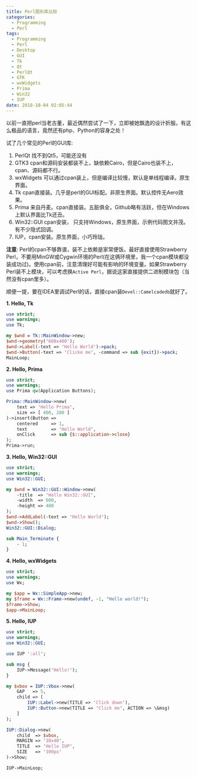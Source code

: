 ```yaml
---
title: Perl图形库比较
categories:
  - Programming
  - Perl
tags:
  - Programming
  - Perl
  - Desktop
  - GUI
  - Tk
  - Qt
  - PerlQt
  - GTK
  - wxWidgets
  - Prima
  - Win32
  - IUP
date: 2018-10-04 02:05:44
---
```


以前一直把perl当老古董，最近偶然尝试了一下，立即被她飘逸的设计折服。有这么极品的语言，竟然还有php、Python的容身之处！

试了几个常见的Perl的GUI库:
1. PerlQt 找不到Qt5，可能还没有
2. GTK3 cpan和源码安装都装不上，缺依赖Cairo，但是Cairo也装不上，cpan、源码都不行。
3. wxWidgets 可以通过cpan装上，但是编译比较慢，默认是单线程编译。原生界面。
4. Tk cpan直接装。几乎是perl的GUI标配。非原生界面。默认控件无Aero效果。
5. Prima 来自丹麦。cpan直接装。五脏俱全，Github略有活跃，但在Windows上默认界面比Tk还丑。
6. Win32::GUI cpan安装， 只支持Windows，原生界面，示例代码图文并茂。有不少隐式回调。
7. IUP，cpan安装。原生界面，小巧玲珑。

**注意**: Perl的cpan不够靠谱，装不上依赖是家常便饭。最好直接使用Strawberry Perl，不要用MinGW或Cygwin环境的Perl(在这俩环境里，我一个cpan模块都没装成功过)。使用cpan前，注意清理好可能有影响的环境变量。如果Strawberry Perl装不上模块，可以考虑换`Active Perl`，据说这家直接提供二进制模块包（当然没有cpan里多）。

顺便一提，要在IDEA里调试Perl的话，直接cpan装`Devel::Camelcadedb`就好了。

**1. Hello, Tk**
```perl
use strict;
use warnings;
use Tk;

my $wnd = Tk::MainWindow->new;
$wnd->geometry('600x400');
$wnd->Label(-text => 'Hello World')->pack;
$wnd->Button(-text => 'Clicke me', -command => sub {exit})->pack;
MainLoop;
```

**2. Hello, Prima**
```perl
use strict;
use warnings;
use Prima qw(Application Buttons);

Prima::MainWindow->new(
    text => 'Hello Prima',
    size => [ 400, 280 ]
)->insert(Button =>
    centered     => 1,
    text         => 'Hello World',
    onClick      => sub {$::application->close}
);
Prima->run;
```

**3. Hello, Win32::GUI**
```perl
use strict;
use warnings;
use Win32::GUI;

my $wnd = Win32::GUI::Window->new(
    -title  => 'Hello Win32::GUI',
    -width  => 600,
    -height => 400
);
$wnd->AddLabel(-text => 'Hello World');
$wnd->Show();
Win32::GUI::Dialog;

sub Main_Terminate {
    - 1;
}
```

**4. Hello, wxWidgets**
```perl
use strict;
use warnings;
use Wx;

my $app = Wx::SimpleApp->new;
my $frame = Wx::Frame->new(undef, -1, "Hello world!");
$frame->Show;
$app->MainLoop;
```

**5. Hello, IUP**
```perl
use strict;
use warnings;
use Win32::GUI;

use IUP ':all';

sub msg {
    IUP->Message('Hello!');
}

my $vbox = IUP::Vbox->new(
    GAP   => 5,
    child => [
        IUP::Label->new(TITLE => 'Click down'),
        IUP::Button->new(TITLE => 'Click me', ACTION => \&msg)
    ]
);

IUP::Dialog->new(
    child  => $vbox,
    MARGIN => '10x40',
    TITLE  => 'Hello IUP',
    SIZE   => '100px'
)->Show;

IUP->MainLoop;
```

